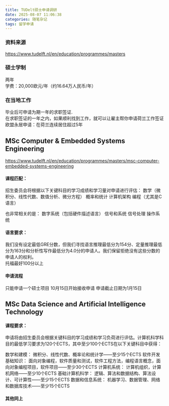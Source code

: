 ```yaml
---
title: TUDelt硕士申请调研
date: 2025-08-07 11:06:38
categories: 随笔杂记
tags: 留学申请
---
```

### 资料来源   
https://www.tudelft.nl/en/education/programmes/masters  
### 硕士学制   
两年  
学费：20,000欧元/年（约16.64万人民币/年） 
### 在当地工作   
毕业后可申请为期一年的求职签证.  
在求职签证的一年之内，如果顺利找到工作，就可以让雇主帮你申请荷兰工作签证  
欧盟永居申请：在荷兰连续居住超过5年

## MSc Computer & Embedded Systems Engineering
https://www.tudelft.nl/en/education/programmes/masters/msc-computer-embedded-systems-engineering   
#### 课程匹配：  
招生委员会将根据以下关键科目的学习成绩和学习量对申请进行评估：
数学（微积分、线性代数、数值分析、微分方程）
概率和统计
计算机架构
编程（尤其是C语言）

也非常相关的是：
数字系统（包括硬件描述语言）
信号和系统
信号处理
操作系统   
#### 语言要求：
我们没有设定最低GRE分数，但我们寻找语言推理最低分为154分、定量推理最低分为163分和分析性写作最低分为4.0分的申请人。我们保留拒绝没有这些分数的申请人的权利。   
托福最好100分以上   
#### 申请流程   
只能申请一个硕士项目
10月15日开始接收申请
申请截止日期为1月15日   

## MSc Data Science and Artificial Intelligence Technology
#### 课程要求：  
申请将由招生委员会根据关键科目的学习成绩和学习负荷进行评估。计算机科学科目的最低学习要求为120个ECTS，其中至少100个ECTS在以下关键科目中获得：

数学和建模：
微积分、线性代数、概率论和统计学——至少15个ECTS
软件开发基础知识：
面向对象编程，软件质量和测试，软件工程方法，编程语言概念，面向对象编程项目，软件项目——至少30个ECTS
计算机系统：
计算机组织，计算机网络——至少10个ECTS
基础计算机科学：
逻辑、算法和数据结构、算法设计、可计算性——至少15个ECTS
数据和信息系统：
机器学习、数据管理、网络和数据库技术——至少15个ECTS
#### 其他同上  